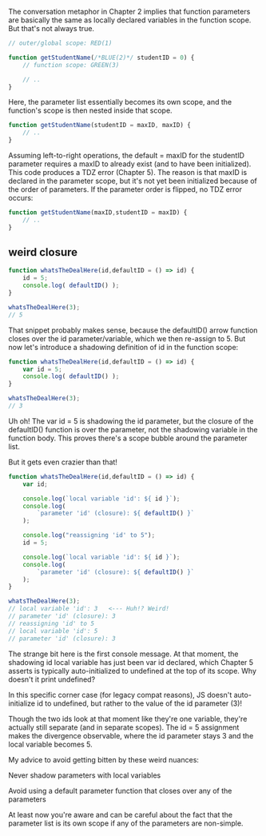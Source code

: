 The conversation metaphor in Chapter 2 implies that function parameters are basically the same as locally declared variables in the function scope. But that's not always true.

```js
// outer/global scope: RED(1)

function getStudentName(/*BLUE(2)*/ studentID = 0) {
    // function scope: GREEN(3)

    // ..
}
```

Here, the parameter list essentially becomes its own scope, and the function's scope is then nested inside that scope.

```js
function getStudentName(studentID = maxID, maxID) {
    // ..
}
```

Assuming left-to-right operations, the default = maxID for the studentID parameter requires a maxID to already exist (and to have been initialized). This code produces a TDZ error (Chapter 5). The reason is that maxID is declared in the parameter scope, but it's not yet been initialized because of the order of parameters. If the parameter order is flipped, no TDZ error occurs:

```js
function getStudentName(maxID,studentID = maxID) {
    // ..
}
```

## weird closure

```js
function whatsTheDealHere(id,defaultID = () => id) {
    id = 5;
    console.log( defaultID() );
}

whatsTheDealHere(3);
// 5

```

That snippet probably makes sense, because the defaultID() arrow function closes over the id parameter/variable, which we then re-assign to 5. But now let's introduce a shadowing definition of id in the function scope:

```js
function whatsTheDealHere(id,defaultID = () => id) {
    var id = 5;
    console.log( defaultID() );
}

whatsTheDealHere(3);
// 3
```

Uh oh! The var id = 5 is shadowing the id parameter, but the closure of the defaultID() function is over the parameter, not the shadowing variable in the function body. This proves there's a scope bubble around the parameter list.


But it gets even crazier than that!

```js
function whatsTheDealHere(id,defaultID = () => id) {
    var id;

    console.log(`local variable 'id': ${ id }`);
    console.log(
        `parameter 'id' (closure): ${ defaultID() }`
    );

    console.log("reassigning 'id' to 5");
    id = 5;

    console.log(`local variable 'id': ${ id }`);
    console.log(
        `parameter 'id' (closure): ${ defaultID() }`
    );
}

whatsTheDealHere(3);
// local variable 'id': 3   <--- Huh!? Weird!
// parameter 'id' (closure): 3
// reassigning 'id' to 5
// local variable 'id': 5
// parameter 'id' (closure): 3
```


The strange bit here is the first console message. At that moment, the shadowing id local variable has just been var id declared, which Chapter 5 asserts is typically auto-initialized to undefined at the top of its scope. Why doesn't it print undefined?

In this specific corner case (for legacy compat reasons), JS doesn't auto-initialize id to undefined, but rather to the value of the id parameter (3)!

Though the two ids look at that moment like they're one variable, they're actually still separate (and in separate scopes). The id = 5 assignment makes the divergence observable, where the id parameter stays 3 and the local variable becomes 5.

My advice to avoid getting bitten by these weird nuances:

Never shadow parameters with local variables

Avoid using a default parameter function that closes over any of the parameters

At least now you're aware and can be careful about the fact that the parameter list is its own scope if any of the parameters are non-simple.


